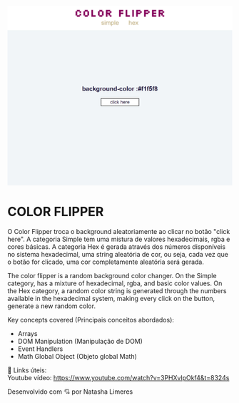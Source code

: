 ![preview](./.github/color-flipper.png)
# COLOR FLIPPER 

O Color Flipper troca o background aleatoriamente ao clicar no botão "click here".
A categoria Simple tem uma mistura de valores hexadecimais, rgba e cores básicas.
A categoria Hex é gerada através dos números disponíveis no sistema hexadecimal, uma string aleatória de cor, ou seja, cada vez que o botão for clicado, uma cor completamente aleatória será gerada.

The color flipper is a random background color changer.
On the Simple category, has a mixture of hexadecimal, rgba, and basic color values.
On the Hex category, a random color string is generated through the numbers available in the hexadecimal system, making every click on the button, generate a new random color.

Key concepts covered (Principais conceitos abordados):

- Arrays
- DOM Manipulation (Manipulação de DOM)
- Event Handlers
- Math Global Object (Objeto global Math)

🔗 Links úteis:<br>
Youtube vídeo: https://www.youtube.com/watch?v=3PHXvlpOkf4&t=8324s

Desenvolvido com 💘 por Natasha Limeres
